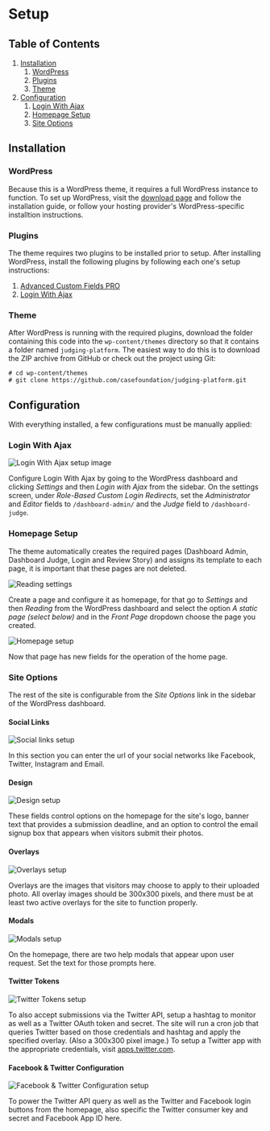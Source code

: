 # Setup

## Table of Contents

1. [Installation](#installation)
   1. [WordPress](#wordpress)
   2. [Plugins](#plugins) 	
   3. [Theme](#theme)
2. [Configuration](#configuration)
   1. [Login With Ajax](#login-with-ajax)
   2. [Homepage Setup](#homepage-setup)
   3. [Site Options](#site-options)

## Installation

### WordPress

Because this is a WordPress theme, it requires a full WordPress instance to function. To set up WordPress, visit the [download page](https://wordpress.org/download/) and follow the installation guide, or follow your hosting provider's WordPress-specific installtion instructions.

### Plugins

The theme requires two plugins to be installed prior to setup. After installing WordPress, install the following plugins by following each one's setup instructions:

1. [Advanced Custom Fields PRO](https://www.advancedcustomfields.com/)
2. [Login With Ajax](http://wordpress.org/extend/plugins/login-with-ajax/)

### Theme

After WordPress is running with the required plugins, download the folder containing this code into the `wp-content/themes` directory so that it contains a folder named `judging-platform`. The easiest way to do this is to download the ZIP archive from GitHub or check out the project using Git:

```
# cd wp-content/themes
# git clone https://github.com/casefoundation/judging-platform.git
```

## Configuration

With everything installed, a few configurations must be manually applied:

### Login With Ajax

![Login With Ajax setup image](loginwithajax_setup.png)

Configure Login With Ajax by going to the WordPress dashboard and clicking _Settings_ and then _Login with Ajax_ from the sidebar. On the settings screen, under _Role-Based Custom Login Redirects_, set the _Administrator_ and _Editor_ fields to `/dashboard-admin/` and the _Judge_ field to `/dashboard-judge`.

### Homepage Setup

The theme automatically creates the required pages (Dashboard Admin, Dashboard Judge, Login and Review Story) and assigns its template to each page, it is important that these pages are not deleted.

![Reading settings](reading_settings.png)

Create a page and configure it as homepage, for that go to _Settings_ and then _Reading_ from the WordPress dashboard and select the option _A static page (select below)_ and in the _Front Page_ dropdown choose the page you created.

![Homepage setup](homepage_setup.png)

Now that page has new fields for the operation of the home page.

### Site Options

The rest of the site is configurable from the _Site Options_ link in the sidebar of the WordPress dashboard.

#### Social Links

![Social links setup](siteoptions_social.png)

In this section you can enter the url of your social networks like Facebook, Twitter, Instagram and Email.

#### Design

![Design setup](siteoptions_design.png)

These fields control options on the homepage for the site's logo, banner text that provides a submission deadline, and an option to control the email signup box that appears when visitors submit their photos.

#### Overlays

![Overlays setup](siteoptions_overlays.png)

Overlays are the images that visitors may choose to apply to their uploaded photo. All overlay images should be 300x300 pixels, and there must be at least two active overlays for the site to function properly.

#### Modals

![Modals setup](siteoptions_modals.png)

On the homepage, there are two help modals that appear upon user request. Set the text for those prompts here.

#### Twitter Tokens

![Twitter Tokens setup](siteoptions_tokens.png)

To also accept submissions via the Twitter API, setup a hashtag to monitor as well as a Twitter OAuth token and secret. The site will run a cron job that queries Twitter based on those credentials and hashtag and apply the specified overlay. (Also a 300x300 pixel image.) To setup a Twitter app with the appropriate credentials, visit [apps.twitter.com](https://apps.twitter.com/).

#### Facebook & Twitter Configuration

![Facebook & Twitter Configuration setup](siteoptions_facebooktwitter.png)

To power the Twitter API query as well as the Twitter and Facebook login buttons from the homepage, also specific the Twitter consumer key and secret and Facebook App ID here.
